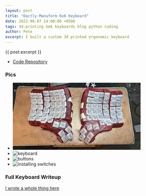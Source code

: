 ```yaml
---
layout: post
title: "Dactly-Manuform 6x6 Keyboard"
date: 2022-06-07 14:00:00 +0500
tags: 3d-printing kmk keyboards blog python coding
author: Pete
excerpt: I built a custom 3d printed ergonomic keyboard
---
```

{{ post.excerpt }}
<!--more-->

* [Code Repository](https://github.com/hepaestus/dactyl-manuform_kmk_firmware/tree/master/boards/dactyl-manuform/6x6)

### Pics 
* ![keyboard1](https://raw.githubusercontent.com/hepaestus/dactyl-manuform_kmk_firmware/master/boards/dactyl-manuform/6x6/images/dactyl_manuform_6x6_keyboard-small.jpg)
* ![keyboard](https://raw.githubusercontent.com/hepaestus/dactyl-manuform_kmk_firmware/blob/master/boards/dactyl-manuform/6x6/images/dactyl_manuform_6x6_keyboard-small.jpg)
* ![buttons](https://raw.githubusercontent.com/hepaestus/dactyl-manuform_kmk_firmware/blob/master/boards/dactyl-manuform/6x6/images/buttons_with_diodes_installed-small.jpg)
* ![installing switches](https://raw.githubusercontent.com/hepaestus/dactyl-manuform_kmk_firmware/blob/master/boards/dactyl-manuform/6x6/images/installing_switches-small.jpg)

### Full Keyboard Writeup 
[I wrote a whole thing here](https://github.com/hepaestus/dactyl-manuform_kmk_firmware/tree/master/boards/dactyl-manuform/6x6#readme)
